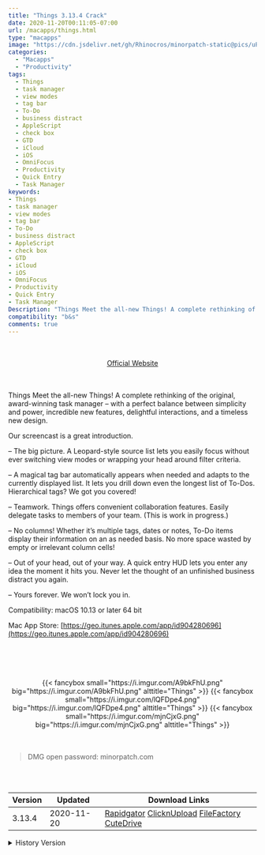 ```yaml
---
title: "Things 3.13.4 Crack"
date: 2020-11-20T00:11:05-07:00
url: /macapps/things.html
type: "macapps"
image: "https://cdn.jsdelivr.net/gh/Rhinocros/minorpatch-static@pics/uPic/bn4Ecw.png"
categories:
  - "Macapps"
  - "Productivity"
tags:
  - Things
  - task manager
  - view modes
  - tag bar
  - To-Do
  - business distract
  - AppleScript
  - check box
  - GTD
  - iCloud
  - iOS
  - OmniFocus
  - Productivity
  - Quick Entry
  - Task Manager
keywords:
- Things
- task manager
- view modes
- tag bar
- To-Do
- business distract
- AppleScript
- check box
- GTD
- iCloud
- iOS
- OmniFocus
- Productivity
- Quick Entry
- Task Manager
Description: "Things Meet the all-new Things! A complete rethinking of the original, award-winning task manager – with a perfect balance between simplicity and power, incredible new features, delightful interactions, and a timeless new design."
compatibility: "b&s"
comments: true
---
```


<br/>
<br/>
<center>
<a href="https://geo.itunes.apple.com/app/id904280696" target="blank"><div class="border border-blue-500 rounded-lg transition duration-500 
    ease-in-out w-48 text-lg text-blue-500 text-center px-2 hover:bg-blue-500 hover:text-white">
  Official Website 
</div></a>
</center>
<br/>
<br/>

Things Meet the all-new Things! A complete rethinking of the original, award-winning task manager – with a perfect balance between simplicity and power, incredible new features, delightful interactions, and a timeless new design.

Our screencast is a great introduction.

– The big picture. A Leopard-style source list lets you easily focus without ever switching view modes or wrapping your head around filter
criteria.

– A magical tag bar automatically appears when needed and adapts to the currently displayed list. It lets you drill down even the longest
list of To-Dos. Hierarchical tags? We got you covered!

– Teamwork. Things offers convenient collaboration features. Easily delegate tasks to members of your team. (This is work in progress.)

– No columns! Whether it’s multiple tags, dates or notes, To-Do items display their information on an as needed basis. No more space
wasted by empty or irrelevant column cells!

– Out of your head, out of your way. A quick entry HUD lets you enter any idea the moment it hits you. Never let the thought of an
unfinished business distract you again.

– Yours forever. We won’t lock you in.



Compatibility:  macOS 10.13 or later 64 bit

Mac App Store: [https://geo.itunes.apple.com/app/id904280696](https://geo.itunes.apple.com/app/id904280696)

<br/>
<br/>
<script async src="https://pagead2.googlesyndication.com/pagead/js/adsbygoogle.js"></script>
<ins class="adsbygoogle"
     style="display:block; text-align:center;"
     data-ad-layout="in-article"
     data-ad-format="fluid"
     data-ad-client="ca-pub-8746275014476192"
     data-ad-slot="5144997159"></ins>
<script>
     (adsbygoogle = window.adsbygoogle || []).push({});
</script>
<br/>
<br/>


<center>
<div class="w-full grid grid-cols-3 flex gap-2">
{{< fancybox small="https://i.imgur.com/A9bkFhU.png" big="https://i.imgur.com/A9bkFhU.png" alttitle="Things" >}}
{{< fancybox small="https://i.imgur.com/lQFDpe4.png" big="https://i.imgur.com/lQFDpe4.png" alttitle="Things" >}}
{{< fancybox small="https://i.imgur.com/mjnCjxG.png" big="https://i.imgur.com/mjnCjxG.png" alttitle="Things" >}}
</div>
</center>

<br/>
<br/>


> DMG open password: minorpatch.com

<br/>

<br/>
<div id="history_version" class="history_version">

| Version | Updated | Download Links |
| ---- | ---- | ---- |
| 3.13.4 | 2020-11-20 | [Rapidgator](https://ouo.io/tdKdQ8)   [ClicknUpload](https://ouo.io/mqFnb8)   [FileFactory](https://ouo.io/drS7BB)   [CuteDrive](https://ouo.io/ENhaEq) |
<details>
<summary>History Version</summary>

| Version | Updated | Download Links |
| ---- | ---- | ---- |
| 3.13.3 | 2020-11-14 | [Rapidgator](https://ouo.io/QPKHo5)   [ClicknUpload](https://ouo.io/Ft5myq)   [FileFactory](https://ouo.io/VmLkzuX)   [CuteDrive](https://ouo.io/EHZ8Yc) |
| 3.13.2 | 2020-11-13 | [Rapidgator](https://ouo.io/drk2NI)   [ClicknUpload](https://ouo.io/5Fiqyu4)   [FileFactory](https://ouo.io/dTm0mYi)   [CuteDrive](https://ouo.io/Z4aeyz) |
| 3.13.1 | 2020-11-10 | [Rapidgator](https://ouo.io/Ii80um)   [ClicknUpload](https://ouo.io/GQ0um6)   [FileFactory](https://ouo.io/ZyOAjmz)   [CuteDrive](https://ouo.io/2lh8kQ2) |
| 3.13 | 2020-09-19 | [UsersCloud](https://ouo.io/ocHItv)   [ClicknUpload](https://ouo.io/MvRoWm)   [FileFactory](https://ouo.io/H1srSAr)   [CuteDrive](https://ouo.io/5upIOf) |
| 3.12.6 | 2020-08-04 | [UsersCloud](https://ouo.io/uITiwl)   [ClicknUpload](https://ouo.io/5SsHav)   [FileFactory](https://ouo.io/PlAn5G)   [CuteDrive](https://ouo.io/i7fZIz) |
| 3.12.5 | 2020-06-30 | [UsersCloud](https://ouo.io/HiqJ6J)   [ClicknUpload](https://ouo.io/4M6bTI)   [FileFactory](https://ouo.io/vWELyd)   [CuteDrive](https://ouo.io/LUMCVx) |
| 3.12.4 | 2020-06-04 | [UsersCloud](https://ouo.io/Q7XmCE)   [ClicknUpload](https://ouo.io/lf5Mpdx)   [FileFactory](https://ouo.io/S8UMfZ)   [CuteDrive](https://ouo.io/b9CjEB) |
| 3.12.3 | 2020-04-28 | [UsersCloud](https://ouo.io/S6Ir9WN)   [ClicknUpload](https://ouo.io/ycKxOW)   [FileFactory](https://ouo.io/FVtyt9T)   [CuteDrive](https://ouo.io/AirS2sU) |
| 3.12.2 | 2020-03-25 | [UsersCloud](https://ouo.io/qNM6Cf)   [ClicknUpload](https://ouo.io/7lpLHx)   [FileFactory](https://ouo.io/Yg0Hbd)   [CuteDrive](https://ouo.io/IfFVVxN) |
| 3.12.1 | 2020-03-20 | [UsersCloud](https://ouo.io/CQVw9s)   [ClicknUpload](https://ouo.io/TyfGN8)   [FileFactory](https://ouo.io/Goape8)   [CuteDrive](https://ouo.io/Nlykw4) |
| 3.12 | 2020-03-11 | [UsersCloud](https://ouo.io/AL0QIz)   [ClicknUpload](https://ouo.io/j3SacG)   [FileFactory](https://ouo.io/oxxCg6)   [CuteDrive](https://ouo.io/XBNUSqE) |
</details>

</div>
